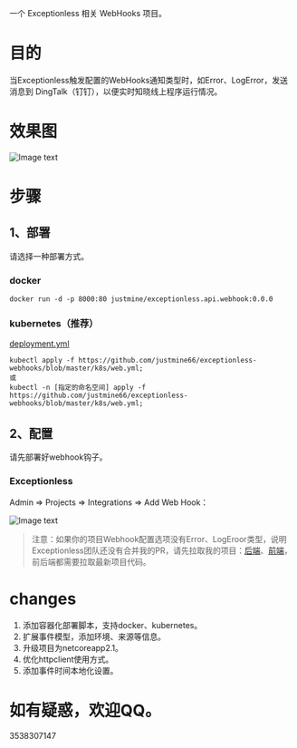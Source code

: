 一个 Exceptionless 相关 WebHooks 项目。

# 目的
当Exceptionless触发配置的WebHooks通知类型时，如Error、LogError，发送消息到 DingTalk（钉钉），以便实时知晓线上程序运行情况。

# 效果图

![Image text](https://github.com/justmine66/exceptionless-webhooks/blob/master/result.png)

# 步骤
## 1、部署
请选择一种部署方式。
### docker

``` shell
docker run -d -p 8000:80 justmine/exceptionless.api.webhook:0.0.0
```

### kubernetes（推荐）

[deployment.yml](https://github.com/justmine66/exceptionless-webhooks/blob/master/k8s/web.yml)

``` shell
kubectl apply -f https://github.com/justmine66/exceptionless-webhooks/blob/master/k8s/web.yml;
或
kubectl -n [指定的命名空间] apply -f https://github.com/justmine66/exceptionless-webhooks/blob/master/k8s/web.yml;
```
## 2、配置

请先部署好webhook钩子。

### Exceptionless

Admin => Projects => Integrations => Add Web Hook：

![Image text](https://github.com/justmine66/exceptionless-webhooks/blob/master/config.png)

>注意：如果你的项目Webhook配置选项没有Error、LogEroor类型，说明Exceptionless团队还没有合并我的PR，请先拉取我的项目：[后端](https://github.com/justmine66/Exceptionless)、[前端](https://github.com/justmine66/Exceptionless.UI)，前后端都需要拉取最新项目代码。

# changes

1. 添加容器化部署脚本，支持docker、kubernetes。
2. 扩展事件模型，添加环境、来源等信息。
3. 升级项目为netcoreapp2.1。
4. 优化httpclient使用方式。
5. 添加事件时间本地化设置。

# 如有疑惑，欢迎QQ。
3538307147
